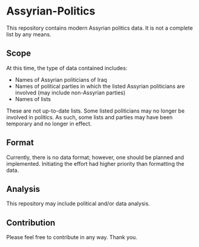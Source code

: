 # Assyrian-Politics
This repository contains modern Assyrian politics data. It is not a complete list by any means.

## Scope
At this time, the type of data contained includes:

- Names of Assyrian politicians of Iraq
- Names of political parties in which the listed Assyrian politicians are involved (may include non-Assyrian parties)
- Names of lists

These are not up-to-date lists. Some listed politicians may no longer be involved in politics. As such, some lists and parties may have been temporary and no longer in effect.

## Format
Currently, there is no data format; however, one should be planned and implemented. Initiating the effort had higher priority than formatting the data.

## Analysis
This repository may include political and/or data analysis.

## Contribution
Please feel free to contribute in any way. Thank you.
